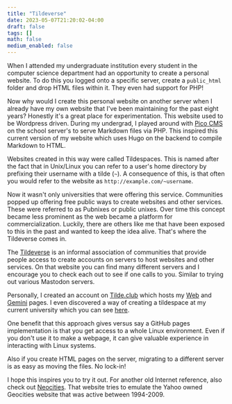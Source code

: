 ```yaml
---
title: "Tildeverse"
date: 2023-05-07T21:20:02-04:00
draft: false
tags: []
math: false
medium_enabled: false
---
```


When I attended my undergraduate institution every student in the computer science department had an opportunity to create a personal website. To do this you logged onto a specific server, create a `public_html` folder and drop HTML files within it. They even had support for PHP!

Now why would I create this personal website on another server when I already have my own website that I've been maintaining for the past eight years? Honestly it's a great place for experimentation. This website used to be Wordpress driven. During my undergrad, I played around with [Pico CMS](https://picocms.org/) on the school server's to serve Markdown files via PHP. This inspired this current version of my website which uses Hugo on the backend to compile Markdown to HTML.

Websites created in this way were called Tildespaces. This is named after the fact  that in Unix/Linux you can refer to a user's home directory by prefixing their username with a tilde (`~`). A consequence of this, is that often you would refer to the website as `http://example.com/~username`. 

Now it wasn't only universities that were offering this service. Communities popped up offering free public ways to create websites and other services. These were referred to as Pubnixes or public unixes. Over time this concept became less prominent as the web became a platform for commercialization. Luckily, there are others like me that have been exposed to this in the past and wanted to keep the idea alive. That's where the Tildeverse comes in.

The [Tildeverse](https://tildeverse.org/) is an informal association of communities that provide people access to create accounts on servers to host websites and other services. On that website you can find many different servers and I encourage you to check each out to see if one calls to you. Similar to trying out various Mastodon servers.

Personally, I created an account on [Tilde.club](https://tilde.club) which hosts my [Web](https://tilde.club/~brozek) and [Gemini](gemini://tilde.club/~brozek) pages. I even discovered a way of creating a tildespace at my current university which you can see [here](https://www.cs.rpi.edu/~rozekb/).

One benefit that this approach gives versus say a GitHub pages implementation is that you get access to a whole Linux environment. Even if you don't use it to make a webpage, it can give valuable experience in interacting with Linux systems. 

Also if you create HTML pages on the server, migrating to a different server is as easy as moving the files. No lock-in!

I hope this inspires you to try it out. For another old Internet reference, also check out [Neocities](https://neocities.org/). That website tries to emulate the Yahoo owned Geocities website that was active between 1994-2009.

